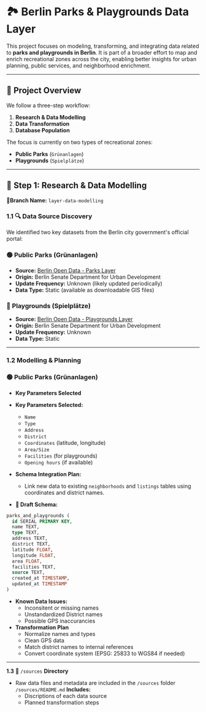 # 🏞️ Berlin Parks & Playgrounds Data Layer
This project focuses on modeling, transforming, and integrating data related to **parks and playgrounds in Berlin**. It is part of a broader effort to map and enrich recreational zones across the city, enabling better insights for urban planning, public services, and neighborhood enrichment.

---

## 📌 Project Overview
We follow a three-step workflow:

1. **Research & Data Modelling**
2. **Data Transformation**
3. **Database Population**

The focus is currently on two types of recreational zones:

- **Public Parks** (`Grünanlagen`)
- **Playgrounds** (`Spielplätze`)

---

## 🧪 Step 1: Research & Data Modelling
**🔀Branch Name:** `layer-data-modelling`

### 1.1 🔍 Data Source Discovery
We identified two key datasets from the Berlin city government's official portal:

### 🟢 Public Parks (Grünanlagen)
- **Source:** [Berlin Open Data - Parks Layer](https://fbinter.stadt-berlin.de/fb/index.jsp?loginkey=alphaDataStart&alphaDataId=s_gruenanlagenbestand@senstadt)
- **Origin:** Berlin Senate Department for Urban Development
- **Update Frequency:** Unknown (likely updated periodically)
- **Data Type:** Static (available as downloadable GIS files)

### 🥅 Playgrounds (Spielplätze)
- **Source:** [Berlin Open Data - Playgrounds Layer](https://fbinter.stadt-berlin.de/fb/index.jsp?loginkey=alphaDataStart&alphaDataId=s_spielplatzbestand@senstadt)
- **Origin:** Berlin Senate Department for Urban Development
- **Update Frequency:** Unknown
- **Data Type:** Static

---

### 1.2 Modelling & Planning

### 🟢 Public Parks (Grünanlagen)
- **Key Parameters Selected**

- **Key Parameters Selected:**
  - `Name`
  - `Type`
  - `Address`
  - `District`
  - `Coordinates` (latitude, longitude)
  - `Area/Size`
  - `Facilities` (for playgrounds)
  - `Opening hours` (if available)

- **Schema Integration Plan:**

    - Link new data to existing `neighborhoods` and `listings` tables using coordinates and district names.

- **📐 Draft Schema:**

```sql 
parks_and_playgrounds (
  id SERIAL PRIMARY KEY,
  name TEXT,
  type TEXT,
  address TEXT,
  district TEXT,
  latitude FLOAT,
  longitude FLOAT,
  area FLOAT,
  facilities TEXT,
  source TEXT,
  created_at TIMESTAMP,
  updated_at TIMESTAMP
)
```
- **Known Data Issues:**
    - Inconsitent or missing names
    - Unstandardized District names
    - Possible GPS inaccurancies
- **Transformation Plan**
    - Normalize names and types
    - Clean GPS data
    - Match district names to internal references
    - Convert coordinate system (EPSG: 25833 to WGS84 if needed)

---

**1.3** 📂 `/sources` **Directory**
  
  - Raw data files and metadata are included in the `/sources` folder
`/sources/README.md` **Includes:**
    - Discriptions of each data source
    - Planned transformation steps
    


